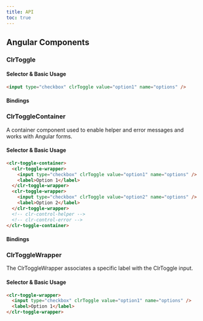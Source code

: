 ```yaml
---
title: API
toc: true
---
```


## Angular Components

### ClrToggle

#### Selector & Basic Usage

<doc-code>

```html
<input type="checkbox" clrToggle value="option1" name="options" />
```

</doc-code>

#### Bindings

<DocComponentApi component="ClrFormCommon" item="bindings" />

### ClrToggleContainer

A container component used to enable helper and error messages and works with Angular forms.

#### Selector & Basic Usage

<doc-code>

```html
<clr-toggle-container>
  <clr-toggle-wrapper>
    <input type="checkbox" clrToggle value="option1" name="options" />
    <label>Option 1</label>
  </clr-toggle-wrapper>
  <clr-toggle-wrapper>
    <input type="checkbox" clrToggle value="option2" name="options" />
    <label>Option 2</label>
  </clr-toggle-wrapper>
  <!-- clr-control-helper -->
  <!-- clr-control-error -->
</clr-toggle-container>
```

</doc-code>

#### Bindings

<DocComponentApi component="ClrCheckboxContainer" item="bindings" />

### ClrToggleWrapper

The ClrToggleWrapper associates a specific label with the ClrToggle input.

#### Selector & Basic Usage

<doc-code>

```html
<clr-toggle-wrapper>
  <input type="checkbox" clrToggle value="option1" name="options" />
  <label>Option 1</label>
</clr-toggle-wrapper>
```

</doc-code>
